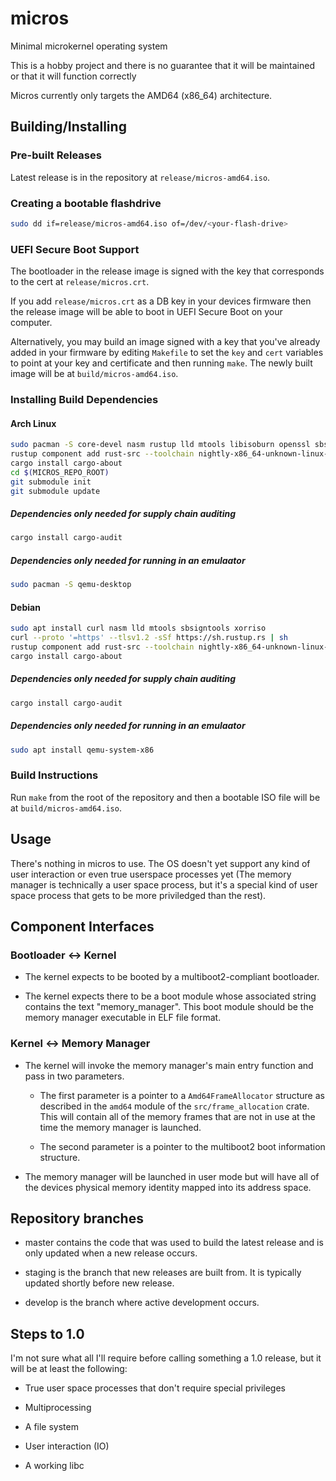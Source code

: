 # micros

Minimal microkernel operating system

This is a hobby project and there is no guarantee that it will be maintained or that it will function correctly

Micros currently only targets the AMD64 (x86\_64) architecture.

## Building/Installing

### Pre-built Releases

Latest release is in the repository at `release/micros-amd64.iso`.

### Creating a bootable flashdrive

```bash
sudo dd if=release/micros-amd64.iso of=/dev/<your-flash-drive>
```

### UEFI Secure Boot Support

The bootloader in the release image is signed with the key that corresponds to the cert at `release/micros.crt`.

If you add `release/micros.crt` as a DB key in your devices firmware then the release image will be able to boot in UEFI Secure Boot on your computer.

Alternatively, you may build an image signed with a key that you've already added in your firmware by editing `Makefile` to set the `key` and `cert` variables to point at your key and certificate and then running `make`.
The newly built image will be at `build/micros-amd64.iso`.

### Installing Build Dependencies

#### Arch Linux

```bash
sudo pacman -S core-devel nasm rustup lld mtools libisoburn openssl sbsigntools
rustup component add rust-src --toolchain nightly-x86_64-unknown-linux-gnu
cargo install cargo-about
cd $(MICROS_REPO_ROOT)
git submodule init
git submodule update
```

##### Dependencies only needed for supply chain auditing
```bash
cargo install cargo-audit
```

##### Dependencies only needed for running in an emulaator
```bash
sudo pacman -S qemu-desktop
```

#### Debian

```bash
sudo apt install curl nasm lld mtools sbsigntools xorriso
curl --proto '=https' --tlsv1.2 -sSf https://sh.rustup.rs | sh
rustup component add rust-src --toolchain nightly-x86_64-unknown-linux-gnu
cargo install cargo-about
```

##### Dependencies only needed for supply chain auditing
```bash
cargo install cargo-audit
```

##### Dependencies only needed for running in an emulaator
```bash
sudo apt install qemu-system-x86
```

### Build Instructions

Run `make` from the root of the repository and then a bootable ISO file will be at `build/micros-amd64.iso`.

## Usage

There's nothing in micros to use. The OS doesn't yet support any kind of user interaction or even true userspace processes yet (The memory manager is technically a user space process, but it's a special kind of user space process that gets to be more priviledged than the rest).

## Component Interfaces

### Bootloader <-> Kernel

* The kernel expects to be booted by a multiboot2-compliant bootloader.

* The kernel expects there to be a boot module whose associated string contains the text "memory\_manager".
  This boot module should be the memory manager executable in ELF file format.

### Kernel <-> Memory Manager

* The kernel will invoke the memory manager's main entry function and pass in two parameters.

	- The first parameter is a pointer to a `Amd64FrameAllocator` structure as described in the `amd64` module of the `src/frame_allocation` crate. This will contain all of the memory frames that are not in use at the time the memory manager is launched.

	- The second parameter is a pointer to the multiboot2 boot information structure.

* The memory manager will be launched in user mode but will have all of the devices physical memory identity mapped into its address space.

## Repository branches

* master contains the code that was used to build the latest release and is only updated when a new release occurs.

* staging is the branch that new releases are built from. It is typically updated shortly before new release.

* develop is the branch where active development occurs.

## Steps to 1.0

I'm not sure what all I'll require before calling something a 1.0 release, but it will be at least the following:

* True user space processes that don't require special privileges

* Multiprocessing

* A file system

* User interaction (IO)

* A working libc

